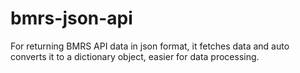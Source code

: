 # bmrs-json-api
For returning BMRS API data in json format, it fetches data and auto converts it to a dictionary object, easier for data processing.
